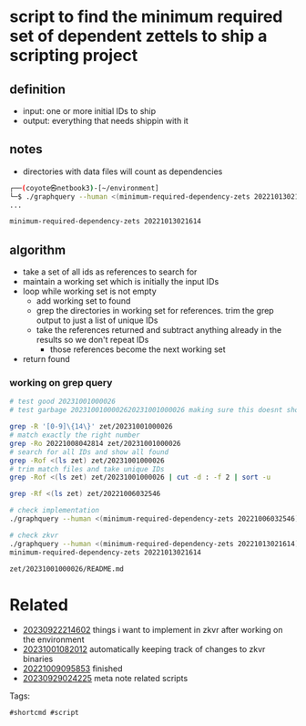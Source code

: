 # script to find the minimum required set of dependent zettels to ship a scripting project

## definition
- input: one or more initial IDs to ship
- output: everything that needs shippin with it

## notes
- directories with data files will count as dependencies

```bash
┌──(coyote㉿netbook3)-[~/environment]
└─$ ./graphquery --human <(minimum-required-dependency-zets 20221013021614)
...

minimum-required-dependency-zets 20221013021614
```

## algorithm
- take a set of all ids as references to search for
- maintain a working set which is initially the input IDs
- loop while working set is not empty
  - add working set to found
  - grep the directories in working set for references. trim the grep output to just a list of unique IDs
  - take the references returned and subtract anything already in the results so we don't repeat IDs
    - those references become the next working set
- return found

### working on grep query

```bash
# test good 20231001000026
# test garbage 2023100100002620231001000026 making sure this doesnt show up in grep output

grep -R '[0-9]\{14\}' zet/20231001000026
# match exactly the right number
grep -Ro 20221008042814 zet/20231001000026
# search for all IDs and show all found
grep -Rof <(ls zet) zet/20231001000026
# trim match files and take unique IDs
grep -Rof <(ls zet) zet/20231001000026 | cut -d : -f 2 | sort -u

grep -Rf <(ls zet) zet/20221006032546

# check implementation
./graphquery --human <(minimum-required-dependency-zets 20221006032546)

# check zkvr
./graphquery --human <(minimum-required-dependency-zets 20221013021614)
minimum-required-dependency-zets 20221013021614
```

` zet/20231001000026/README.md `

# Related

- [20230922214602](/zet/20230922214602/README.md) things i want to implement in zkvr after working on the environment
- [20231001082012](/zet/20231001082012/README.md) automatically keeping track of changes to zkvr binaries
- [20221009095853](/zet/20221009095853/README.md) finished
- [20230929024225](/zet/20230929024225/README.md) meta note related scripts

Tags:

    #shortcmd #script
